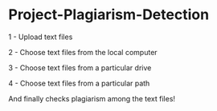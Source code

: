 # Project-Plagiarism-Detection
1 - Upload text files



2 - Choose text files from the local computer



3 - Choose text files from a particular drive



4 - Choose text files from a particular path



And finally checks plagiarism among the text files!
